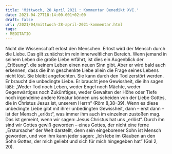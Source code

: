```yaml
---
title: 'Mittwoch, 28 April 2021 : Kommentar Benedikt XVI.'
date: 2021-04-27T18:14:00.001+02:00
draft: false
url: /2021/04/mittwoch-28-april-2021-kommentar.html
tags: 
- MEDITATIO
---
```


Nicht die Wissenschaft erlöst den Menschen. Erlöst wird der Mensch durch die Liebe. Das gilt zunächst im rein innerweltlichen Bereich. Wenn jemand in seinem Leben die große Liebe erfährt, ist dies ein Augenblick der „Erlösung“, die seinem Leben einen neuen Sinn gibt. Aber er wird bald auch erkennen, dass die ihm geschenkte Liebe allein die Frage seines Lebens nicht löst. Sie bleibt angefochten. Sie kann durch den Tod zerstört werden. Er braucht die unbedingte Liebe. Er braucht jene Gewissheit, die ihn sagen läßt: „Weder Tod noch Leben, weder Engel noch Mächte, weder Gegenwärtiges noch Zukünftiges, weder Gewalten der Höhe oder Tiefe noch irgendeine andere Kreatur können uns scheiden von der Liebe Gottes, die in Christus Jesus ist, unserem Herrn“ (Röm 8,38–39). Wenn es diese unbedingte Liebe gibt mit ihrer unbedingten Gewissheit, dann – erst dann – ist der Mensch „erlöst“, was immer ihm auch im einzelnen zustoßen mag. Das ist gemeint, wenn wir sagen: Jesus Christus hat uns „erlöst“. Durch ihn sind wir Gottes gewiß geworden – eines Gottes, der nicht eine ferne „Erstursache“ der Welt darstellt, denn sein eingeborener Sohn ist Mensch geworden, und von ihm kann jeder sagen: „Ich lebe im Glauben an den Sohn Gottes, der mich geliebt und sich für mich hingegeben hat“ (Gal 2, 20).